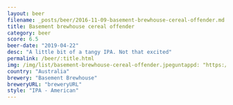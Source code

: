 ```yaml
---
layout: beer
filename: _posts/beer/2016-11-09-basement-brewhouse-cereal-offender.md
title: Basement brewhouse cereal offender
category: beer
score: 6.5
beer-date: "2019-04-22"
desc: "A little bit of a tangy IPA. Not that excited"
permalink: /beer/:title.html
img: /img/list/basement-brewhouse-cereal-offender.jpeguntappd: "https://untappd.com/b/basement-brewhouse-pilot-006-cereal-offender/3114746"
country: "Australia"
brewery: "Basement Brewhouse"
breweryURL: "breweryURL"
style: "IPA - American"
---
```

